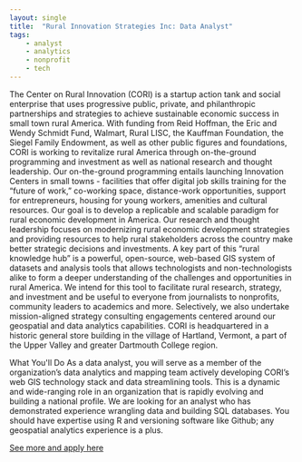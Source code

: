 ```yaml
---
layout: single
title:  "Rural Innovation Strategies Inc: Data Analyst"
tags: 
    - analyst
    - analytics
    - nonprofit
    - tech
---
```


The Center on Rural Innovation (CORI) is a startup action tank and social enterprise that uses progressive public, private, and philanthropic partnerships and strategies to achieve sustainable economic success in small town rural America.
With funding from Reid Hoffman, the Eric and Wendy Schmidt Fund, Walmart, Rural LISC, the Kauffman Foundation, the Siegel Family Endowment, as well as other public figures and foundations, CORI is working to revitalize rural America through on-the-ground programming and investment as well as national research and thought leadership.
Our on-the-ground programming entails launching Innovation Centers in small towns - facilities that offer digital job skills training for the “future of work,” co-working space, distance-work opportunities, support for entrepreneurs, housing for young workers, amenities and cultural resources. Our goal is to develop a replicable and scalable paradigm for rural economic development in America.
Our research and thought leadership focuses on modernizing rural economic development strategies and providing resources to help rural stakeholders across the country make better strategic decisions and investments. A key part of this “rural knowledge hub” is a powerful, open-source, web-based GIS system of datasets and analysis tools that allows technologists and non-technologists alike to form a deeper understanding of the challenges and opportunities in rural America. We intend for this tool to facilitate rural research, strategy, and investment and be useful to everyone from journalists to nonprofits, community leaders to academics and more.
Selectively, we also undertake mission-aligned strategy consulting engagements centered around our geospatial and data analytics capabilities.
CORI is headquartered in a historic general store building in the village of Hartland, Vermont, a part of the Upper Valley and greater Dartmouth College region. 

What You'll Do
As a data analyst, you will serve as a member of the organization’s data analytics and mapping team actively developing CORI’s web GIS technology stack and data streamlining tools. This is a dynamic and wide-ranging role in an organization that is rapidly evolving and building a national profile. We are looking for an analyst who has demonstrated experience wrangling data and building SQL databases. You should have expertise using R and versioning software like Github; any geospatial analytics experience is a plus.

[See more and apply here](https://ruralinnovation.workable.com/j/CABE574231)
